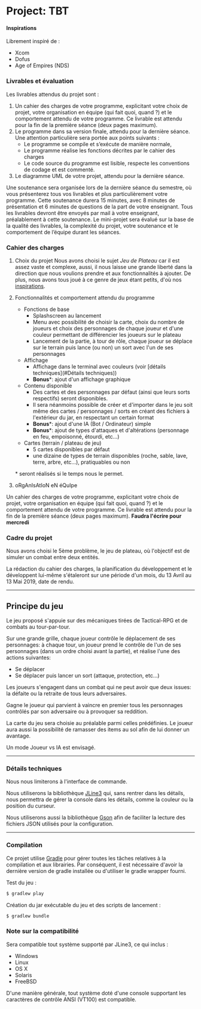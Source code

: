 # Project: TBT

#### Inspirations
Librement inspiré de :
- Xcom
- Dofus
- Age of Empires (NDS)

### Livrables et évaluation
Les livrables attendus du projet sont :
1. Un cahier des charges de votre programme, explicitant votre choix de projet, votre organisation en équipe (qui fait quoi, quand ?) et le comportement attendu de votre programme. Ce livrable est attendu pour la fin de la première séance (deux pages maximum).
2. Le programme dans sa version finale, attendu pour la dernière séance. Une attention particulière sera portée aux points suivants :
   - Le programme se compile et s’exécute de manière normale,
   - Le programme réalise les fonctions décrites par le cahier des charges
   - Le code source du programme est lisible, respecte les conventions de codage et est commenté.
3. Le diagramme UML de votre projet, attendu pour la dernière séance.

Une soutenance sera organisée lors de la dernière séance du semestre, où vous présenterez tous vos livrables et plus particulièrement votre programme. Cette soutenance durera 15 minutes, avec 8 minutes de présentation et 6 minutes de questions de la part de votre enseignant. Tous les livrables devront être envoyés par mail à votre enseignant, préalablement à cette soutenance. Le mini-projet sera évalué sur la base de la qualité des livrables, la complexité du projet, votre soutenance et le comportement de l’équipe durant les séances.

### Cahier des charges

1. Choix du projet
   Nous avons choisi le sujet *Jeu de Plateau* car il est assez vaste et complexe, aussi, il nous laisse une grande liberté dans la direction que nous voulions prendre et aux fonctionnalités à ajouter. De plus, nous avons tous joué à ce genre de jeux étant petits, d'où nos [inspirations](#inspirations).  
2. Fonctionnalités et comportement attendu du programme
   - Fonctions de base
      - Splashscreen au lancement
      - Menu avec possibilité de choisir la carte, choix du nombre de joueurs et choix des personnages de chaque joueur et d'une couleur permettant de différencier les joueurs sur le plateau
      - Lancement de la partie, à tour de rôle, chaque joueur se déplace sur le terrain puis lance (ou non) un sort avec l'un de ses personnages
   - Affichage
      - Affichage dans le terminal avec couleurs (voir [détails techniques](#Détails techniques))
      - **Bonus***: ajout d'un affichage graphique
   - Contenu disponible
      - Des cartes et des personnages par défaut (ainsi que leurs sorts respectifs) seront disponibles. 
      - Il sera néanmoins possible de créer et d'importer dans le jeu soit même des cartes / personnages / sorts en créant des fichiers à l'extérieur du jar, en respectant un certain format
      - **Bonus***: ajout d'une IA (Bot / Ordinateur) simple
      - **Bonus***: ajout de types d'attaques et d'altérations (personnage en feu, empoisonné, étourdi, etc...) 
   - Cartes (terrain / plateau de jeu)
      - 5 cartes disponibles par défaut
      - une dizaine de types de terrain disponibles (roche, sable, lave, terre, arbre, etc...), pratiquables ou non  
       
   \* seront réalisés si le temps nous le permet.
3. oRgAnIsAtIoN eN éQuIpe


Un cahier des charges de votre programme, explicitant votre choix de projet, votre organisation en équipe (qui fait quoi, quand ?) et le comportement attendu de votre programme. Ce livrable est attendu pour la fin de la première séance (deux pages maximum). **Faudra l'écrire pour mercredi**

### Cadre du projet
Nous avons choisi le 5ème problème, le jeu de plateau, où l'objectif 
est de simuler un combat entre deux entités.

La rédaction du cahier des charges, la planification du développement 
et le développent lui-même s'étaleront sur une période d'un mois, 
du 13 Avril au 13 Mai 2019, date de rendu.

---

## Principe du jeu
Le jeu proposé s'appuie sur des mécaniques tirées de Tactical-RPG et 
de combats au tour-par-tour.

Sur une grande grille, chaque joueur contrôle le déplacement de ses 
personnages: à chaque tour, un joueur prend le contrôle de l'un de ses 
personnages (dans un ordre choisi avant la partie), 
et réalise l'une des actions suivantes:

- Se déplacer
- Se déplacer puis lancer un sort (attaque, protection, etc...)

Les joueurs s'engagent dans un combat qui ne peut avoir que deux issues: la défaite ou la 
retraite de tous leurs adversaires.

Gagne le joueur qui parvient à vaincre en premier tous les 
personnages contrôlés par son adversaire ou à provoquer sa reddition.

La carte du jeu sera choisie au préalable parmi celles prédéfinies.
Le joueur aura aussi la possibilité de ramasser des items au sol afin
de lui donner un avantage.

Un mode Joueur vs IA est envisagé.

---

### Détails techniques
Nous nous limiterons à l'interface de commande.

Nous utiliserons la bibliothèque [JLine3](https://github.com/jline/jline3)
qui, sans rentrer dans les détails, nous permettra de gérer la console
dans les détails, comme la couleur ou la position du curseur.

Nous utiliserons aussi la bibliothèque [Gson](https://github.com/google/gson)
afin de faciliter la lecture des fichiers JSON utilisés pour la
configuration.

---

### Compilation
Ce projet utilise [Gradle](https://gradle.org/ "Site web de Gradle") 
pour gérer toutes les tâches relatives à la compilation et aux librairies. 
Par conséquent, il est nécessaire d'avoir la dernière version de gradle 
installée ou d'utiliser le gradle wrapper fourni.

Test du jeu :
```bash
$ gradlew play
```

Création du jar exécutable du jeu et des scripts de lancement :
```bash
$ gradlew bundle
```

### Note sur la compatibilité
Sera compatible tout système supporté par JLine3, ce qui inclus :
 - Windows
 - Linux
 - OS X
 - Solaris
 - FreeBSD

D'une manière générale, tout système doté d'une console supportant les 
caractères de contrôle ANSI (VT100) est compatible.
